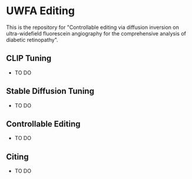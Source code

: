 # UWFA Editing

This is the repository for "Controllable editing via diffusion inversion on ultra-widefield fluorescein angiography for the comprehensive analysis of diabetic retinopathy".

## CLIP Tuning
- TO DO

## Stable Diffusion Tuning
- TO DO

## Controllable Editing
- TO DO

## Citing
- TO DO

